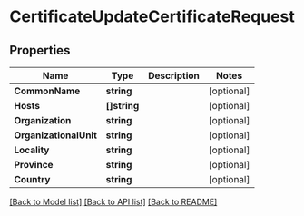 # CertificateUpdateCertificateRequest

## Properties

Name | Type | Description | Notes
------------ | ------------- | ------------- | -------------
**CommonName** | **string** |  | [optional] 
**Hosts** | **[]string** |  | [optional] 
**Organization** | **string** |  | [optional] 
**OrganizationalUnit** | **string** |  | [optional] 
**Locality** | **string** |  | [optional] 
**Province** | **string** |  | [optional] 
**Country** | **string** |  | [optional] 

[[Back to Model list]](../README.md#documentation-for-models) [[Back to API list]](../README.md#documentation-for-api-endpoints) [[Back to README]](../README.md)


